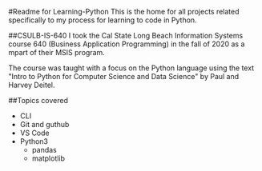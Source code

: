 #Readme for Learning-Python
This is the home for all projects related specifically to my process for learning to code in Python.

##CSULB-IS-640
I took the Cal State Long Beach Information Systems course 640 (Business Application Programming) in the fall of 2020 as a mpart of their MSIS program.

The course was taught with a focus on the Python language using the text "Intro to Python for Computer Science and Data Science" by Paul and Harvey Deitel.

##Topics covered
- CLI
- Git and guthub
- VS Code
- Python3
    - pandas
    - matplotlib
    